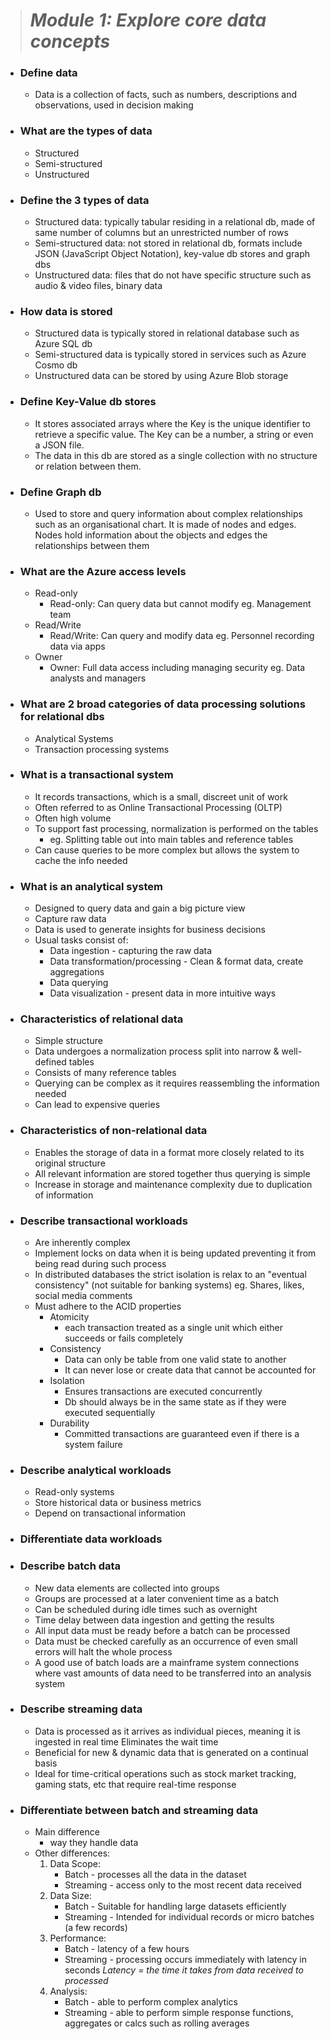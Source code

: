 > # **_Module 1: Explore core data concepts_** 

- ### Define data
    - Data is a collection of facts, such as numbers, descriptions and observations, used in decision making
- ### What are the types of data
	- Structured
    - Semi-structured
    - Unstructured
- ### Define the 3 types of data
	- Structured data: typically tabular residing in a relational db, made of same number of columns but an unrestricted number of rows
	- Semi-structured data: not stored in relational db, formats include JSON (JavaScript Object Notation), key-value db stores and graph dbs
	- Unstructured data: files that do not have specific structure such as audio & video files, binary data
- ### How data is stored
	- Structured data is typically stored in relational database such as Azure SQL db
	- Semi-structured data is typically stored in services such as Azure Cosmo db
	- Unstructured data can be stored by using Azure Blob storage
- ### Define Key-Value  db stores
	- It stores associated arrays where the Key is the unique identifier to retrieve a specific value. The Key can be a number, a string or even a JSON file. 
	- The data in this db are stored as a single collection with no structure or relation between them.
- ### Define Graph db
	- Used to store and query information about complex relationships such as an organisational chart. It is made of nodes and edges. Nodes hold information about the objects and edges the relationships between them
- ### What are the Azure access levels
	- Read-only 
        - Read-only: Can query data but cannot modify eg. Management team
    - Read/Write
        - Read/Write: Can query and modify data eg. Personnel recording data via apps
    - Owner
		- Owner: Full data access including managing security eg. Data analysts and managers
- ### What are 2 broad categories of data processing solutions for relational dbs
	- Analytical Systems
	- Transaction processing systems
- ### What is a transactional system
	- It records transactions, which is a small, discreet unit of work
	- Often referred to as Online Transactional Processing (OLTP)
	- Often high volume
	- To support fast processing, normalization is performed on the tables 
        - eg. Splitting table out into main tables and reference tables
	- Can cause queries to be more complex but allows the system to cache the info needed
- ### What is an analytical system
	- Designed to query data and gain a big picture view
	- Capture raw data 
	- Data is used to generate insights for business decisions
	- Usual tasks consist of: 
		- Data ingestion - capturing the raw data
		- Data transformation/processing - Clean & format data, create aggregations
		- Data querying
		- Data visualization - present data in more intuitive ways
- ### Characteristics of relational data
	- Simple structure
	- Data undergoes a normalization process split into narrow & well-defined tables
	- Consists of many reference tables 
	- Querying can be complex as it requires reassembling the information needed
	- Can lead to expensive queries
- ### Characteristics of non-relational data
	- Enables the storage of data in a format more closely related to its original structure
	- All relevant information are stored together thus querying is simple
	- Increase in storage and maintenance complexity due to duplication of information
- ### Describe transactional workloads
	- Are inherently complex
	- Implement locks on data when it is being updated preventing it from being read during such process
	- In distributed databases the strict isolation is relax to an "eventual consistency" (not suitable for banking systems) eg. Shares, likes, social media comments
	- Must adhere to the ACID properties 
		- Atomicity 
			- each transaction treated as a single unit which either succeeds or fails completely
		- Consistency
			- Data can only be table from one valid state to another
			- It can never lose or create data that cannot be accounted for
		- Isolation
			- Ensures transactions are executed concurrently 
			- Db should always be in the same state as if they were executed sequentially
		- Durability
			- Committed transactions are guaranteed even if there is a system failure
- ### Describe analytical workloads
	- Read-only systems
	- Store historical data or business metrics
	- Depend on transactional information
- ### Differentiate data workloads

- ### Describe batch data
	- New data elements are collected into groups
	- Groups are processed at a later  convenient time as a batch
	- Can be scheduled during idle times such as overnight
	- Time delay between data ingestion and getting the results
	- All input data must be ready before a batch can be processed
	- Data must be checked carefully as an occurrence of even small errors will halt the whole process
	- A good use of batch loads are a mainframe system connections where vast amounts of data need to be transferred into an analysis system
- ### Describe streaming data
	- Data is processed as it arrives as individual pieces, meaning it is ingested in real time Eliminates the wait time 
	- Beneficial for new & dynamic data that is generated on a continual basis
	- Ideal for time-critical operations such as stock market tracking, gaming stats, etc that require real-time response
- ### Differentiate between batch and streaming data
	- Main difference
        - way they handle data
	- Other differences:
		1) Data Scope:
			- Batch - processes all the data in the dataset
			- Streaming - access only to the most recent data received
		2) Data Size:
			- Batch - Suitable for handling large datasets efficiently
			- Streaming - Intended for individual records or micro batches (a few records)
		3) Performance:
			- Batch - latency of a few hours
			- Streaming - processing occurs immediately with latency in seconds
				_Latency = the time it takes from data received to processed_
		4) Analysis:
			- Batch - able to perform complex analytics
            - Streaming - able to perform simple response functions, aggregates or calcs such as rolling averages